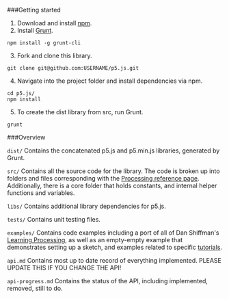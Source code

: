 ###Getting started

1. Download and install [npm](https://npmjs.org/).
2. Install [Grunt](http://gruntjs.com/getting-started). 
```
npm install -g grunt-cli
```
3. Fork and clone this library. 
```
git clone git@github.com:USERNAME/p5.js.git
```
4. Navigate into the project folder and install dependencies via npm.
```
cd p5.js/
npm install
```
5. To create the dist library from src, run Grunt.
```
grunt
```

###Overview

```dist/``` Contains the concatenated p5.js and p5.min.js libraries, generated by Grunt.

```src/``` Contains all the source code for the library. The code is broken up into folders and files corresponding with the [Processing reference page](http://processing.org/reference/). Additionally, there is a core folder that holds constants, and internal helper functions and variables.

```libs/``` Contains additional library dependencies for p5.js.

```tests/``` Contains unit testing files.

```examples/``` Contains code examples including a port of all of Dan Shiffman's [Learning Processing](learningprocessing.com), as well as an empty-empty example that demonstrates setting up a sketch, and examples related to specific [tutorials](https://github.com/lmccart/p5.js/wiki/Tutorials).

```api.md``` Contains most up to date record of everything implemented. PLEASE UPDATE THIS IF YOU CHANGE THE API!

```api-progress.md``` Contains the status of the API, including implemented, removed, still to do.

